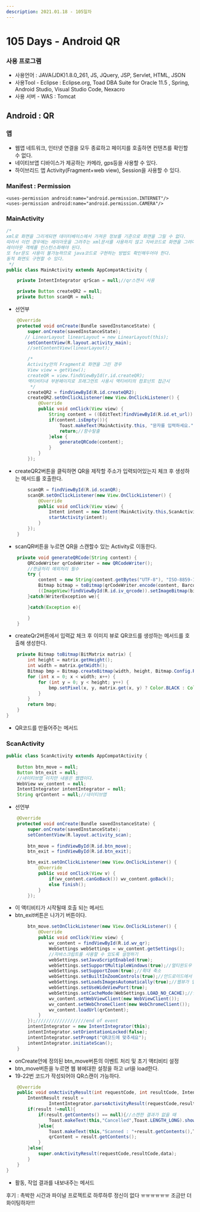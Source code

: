 ```yaml
---
description: 2021.01.18 - 105일차
---
```


# 105 Days - Android QR

### 사용 프로그램

* 사용언어 : JAVA\(JDK\)1.8.0\_261, JS, JQuery, JSP, Servlet, HTML, JSON
* 사용Tool  - Eclipse : Eclipse.org, Toad DBA Suite for Oracle 11.5 , Spring, Android Studio, Visual Studio Code, Nexacro
* 사용 서버 - WAS : Tomcat

## Android : QR

### 앱

* 웹앱 네트워크, 인터넷 연결을 모두 종료하고 페이지를 호출하면 컨텐츠를 확인할 수 없다.
* 네이티브앱 디바이스가 제공하는 카메라, gps등을 사용할 수 있다.
* 하이브리드 앱 Activity\(Fragment+web view\), Session을 사용할 수 있다.

### Manifest : Permission

```markup
<uses-permission android:name="android.permission.INTERNET"/>
<uses-permission android:name="android.permission.CAMERA"/>
```

### MainActivity

```java
/*
xml로 화면을 그리게되면 데이터베이스에서 가져온 정보를 기준으로 화면을 그릴 수 없다.
따라서 이런 경우에는 레이아웃을 그려주는 xml문서를 사용하지 않고 자바코드로 화면을 그려야 한다.
레이아웃 객체를 인스턴스화해야 된다.
또 for문도 사용이 불가능하므로 java코드로 구현하는 방법도 확인해두어야 한다.
동적 화면도 구현할 수 있다.
 */
public class MainActivity extends AppCompatActivity {

    private IntentIntegrator qrScan = null;//qr스캔시 사용

    private Button createQR2 = null;
    private Button scanQR = null;
```

* 선언부

```java
    @Override
    protected void onCreate(Bundle savedInstanceState) {
        super.onCreate(savedInstanceState);
       // LinearLayout linearLayout = new LinearLayout(this);
        setContentView(R.layout.activity_main);
        //setContentView(linearLayout);

        /*
        Activity안의 Fragment로 화면을 그린 경우
        View view = getView();
        createQR = view.findViewById(r.id.createQR);
        액티비티내 부분페이지로 프래그먼트 사용시 액티비티의 컴포넌트 접근시
         */
        createQR2 = findViewById(R.id.createQR2);
        createQR2.setOnClickListener(new View.OnClickListener() {
            @Override
            public void onClick(View view) {
                String content = ((EditText)findViewById(R.id.et_url)).getText().toString();
                if(content.isEmpty()){
                    Toast.makeText(MainActivity.this, "문자를 입력하세요.",Toast.LENGTH_LONG).show();
                    return;//함수탈출
                }else {
                    generateQRCode(content);
                }
            }
        });
```

* createQR2버튼을 클릭하면 QR을 제작할 주소가 입력되어있는지 체크 후 생성하는 메서드를 호출한다.

```java
        scanQR = findViewById(R.id.scanQR);
        scanQR.setOnClickListener(new View.OnClickListener() {
            @Override
            public void onClick(View view) {
                Intent intent = new Intent(MainActivity.this,ScanActivity.class);
                startActivity(intent);
            }
        });
    }
```

* scanQR버튼을 누르면 QR을 스캔할수 있는 Activity로 이동한다.

```java
    private void generateQRCode(String content) {
        QRCodeWriter qrCodeWriter = new QRCodeWriter();
        //한글처리 예외처리 필수
        try {
            content = new String(content.getBytes("UTF-8"), "ISO-8859-1");
            Bitmap bitmap = toBitmap(qrCodeWriter.encode(content, BarcodeFormat.QR_CODE,200,200));//이미지 생성
            ((ImageView)findViewById(R.id.iv_qrcode)).setImageBitmap(bitmap);
        }catch(WriterException we){

        }catch(Exception e){

        }
    }
```

* createQr2버튼에서 입력값 체크 후 이미지 뷰로 QR코드를 생성하는 메서드를 호출해 생성한다.

```java
    private Bitmap toBitmap(BitMatrix matrix) {
        int height = matrix.getHeight();
        int width = matrix.getWidth();
        Bitmap bmp = Bitmap.createBitmap(width, height, Bitmap.Config.RGB_565);
        for (int x = 0; x < width; x++) {
            for (int y = 0; y < height; y++) {
                bmp.setPixel(x, y, matrix.get(x, y) ? Color.BLACK : Color.WHITE);//참이면 검정 아니면 화이트 : 메세지면 검정, 아닌부분은 화이트
            }
        }
        return bmp;
    }
}
```

* QR코드를 만들어주는 메서드

### ScanActivity

```java
public class ScanActivity extends AppCompatActivity {
    
    Button btn_move = null;
    Button btn_exit = null;
    //네이티브앱 이지만 내용은 웹앱이다.
    WebView wv_content = null;
    IntentIntegrator intentIntegrator = null;
    String qrContent = null;//네이티브앱
```

* 선언부

```java
    @Override
    protected void onCreate(Bundle savedInstanceState) {
        super.onCreate(savedInstanceState);
        setContentView(R.layout.activity_scan);
        
        btn_move = findViewById(R.id.btn_move);
        btn_exit = findViewById(R.id.btn_exit);

        btn_exit.setOnClickListener(new View.OnClickListener() {
            @Override
            public void onClick(View v) {
                if(wv_content.canGoBack()) wv_content.goBack();
                else finish();
            }
        });
```

* 이 액티비티가 시작될때 호출 되는 메서드 
* btn\_exit버튼은 나가기 버튼이다.

```java
        btn_move.setOnClickListener(new View.OnClickListener() {
            @Override
            public void onClick(View view) {
                wv_content = findViewById(R.id.wv_qr);
                WebSettings webSettings = wv_content.getSettings();
                //자바스크립트를 사용할 수 있도록 설정하기
                webSettings.setJavaScriptEnabled(true);
                webSettings.setSupportMultipleWindows(true);//멀티윈도우
                webSettings.setSupportZoom(true);//확대 축소
                webSettings.setBuiltInZoomControls(true);//안드로이드에서 제공되는 줌 아이콘 설정
                webSettings.setLoadsImagesAutomatically(true);//웹뷰가 앱에 등록된 이미지 리소스인식
                webSettings.setUseWideViewPort(true);
                webSettings.setCacheMode(WebSettings.LOAD_NO_CACHE);//웹뷰가 캐시를 사용하지 않도록 설정
                wv_content.setWebViewClient(new WebViewClient());
                wv_content.setWebChromeClient(new WebChromeClient());
                wv_content.loadUrl(qrContent);
            }
        });///////////////////end of event
        intentIntegrator = new IntentIntegrator(this);
        intentIntegrator.setOrientationLocked(false);
        intentIntegrator.setPrompt("QR코드에 맞추세요");
        intentIntegrator.initiateScan();
    }
```

* onCreate안에 정의된 btn\_move버튼의 이벤트 처리 및 초기 액티비티 설정
* btn\_move버튼을 누르면 웹 뷰에대한 설정을 하고 url을 load한다.
* 19-22번 코드가 작성되어야 QR스캔이 가능하다.

```java
    @Override
    public void onActivityResult(int requestCode, int resultCode, Intent data){
        IntentResult result =
                IntentIntegrator.parseActivityResult(requestCode,resultCode,data);
        if(result !=null){
            if(result.getContents() == null){//스캔한 결과가 없을 때
                Toast.makeText(this,"Cancelled",Toast.LENGTH_LONG).show();
            }else{
                Toast.makeText(this,"Scanned : "+result.getContents(),Toast.LENGTH_LONG).show();
                qrContent = result.getContents();
            }
        }else{
            super.onActivityResult(requestCode,resultCode,data);
        }
    }
}
```

* 활동, 작업 결과를 내보내주는 메서드

후기 : 촉박한 시간과 파이널 프로젝트로 하루하루 정신이 없다 ㅠㅠㅠㅠㅠㅠ 조금만 더 화이팅하자!!!

